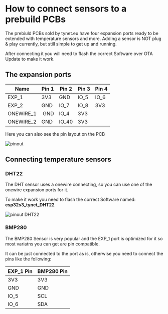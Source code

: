 # How to connect sensors to a prebuild PCBs

The prebiuld PCBs sold by tynet.eu have four expansion ports ready to be extended with temperature sensors and more.
Adding a sensor is NOT plug & play currently, but still simple to get up and running.

After connecting it you will need to flash the correct Software over OTA Update to make it work.

## The expansion ports

| Name        | Pin 1 | Pin 2 | Pin 3 | Pin 4 |
| ----------- | ------|-------|-------|-------|
| EXP_1       | 3V3 | GND | IO_5 | IO_6       |
| EXP_2       | GND | IO_7 | IO_8 | 3V3       |
| ONEWIRE_1   | GND | IO_4 | 3V3  |           |
| ONEWIRE_2   | GND | IO_40 | 3V3 |           |


Here you can also see the pin layout on the PCB

![pinout](Images/pin_layout_hcpbridge_tyneteu.png)

## Connecting temperature sensors

### DHT22

The DHT sensor uses a onewire connecting, so you can use one of the onewire expansion ports for it.

To make it work you need to flash the correct Software named: **esp32s3_tynet_DHT22**

![pinout DHT22](Images/DHT22_pinout_tynet.png)

### BMP280

The BMP280 Sensor is very popular and the EXP_1 port is optimized for it so most variatns you can get are pin compatible.

It can be just connected to the port as is, otherwise you need to connect the pins like the following:

| EXP_1 Pin | BMP280 Pin |
|-----------|------------|
| 3V3 | 3V3 |
| GND | GND |
| IO_5 | SCL |
| IO_6 | SDA |
